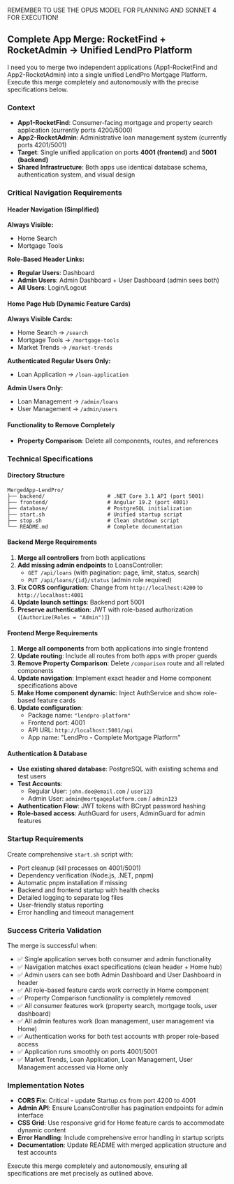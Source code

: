 REMEMBER TO USE THE OPUS MODEL FOR PLANNING AND SONNET 4 FOR EXECUTION!

## Complete App Merge: RocketFind + RocketAdmin → Unified LendPro Platform

I need you to merge two independent applications (App1-RocketFind and App2-RocketAdmin) into a single unified LendPro Mortgage Platform. Execute this merge completely and autonomously with the precise specifications below.

### Context
- **App1-RocketFind**: Consumer-facing mortgage and property search application (currently ports 4200/5000)
- **App2-RocketAdmin**: Administrative loan management system (currently ports 4201/5001)
- **Target**: Single unified application on ports **4001 (frontend)** and **5001 (backend)**
- **Shared Infrastructure**: Both apps use identical database schema, authentication system, and visual design

### Critical Navigation Requirements

#### Header Navigation (Simplified)
**Always Visible:**
- Home Search
- Mortgage Tools

**Role-Based Header Links:**
- **Regular Users**: Dashboard
- **Admin Users**: Admin Dashboard + User Dashboard (admin sees both)
- **All Users**: Login/Logout

#### Home Page Hub (Dynamic Feature Cards)
**Always Visible Cards:**
- Home Search → `/search`
- Mortgage Tools → `/mortgage-tools` 
- Market Trends → `/market-trends`

**Authenticated Regular Users Only:**
- Loan Application → `/loan-application`

**Admin Users Only:**
- Loan Management → `/admin/loans`
- User Management → `/admin/users`

#### Functionality to Remove Completely
- **Property Comparison**: Delete all components, routes, and references

### Technical Specifications

#### Directory Structure
```
MergedApp-LendPro/
├── backend/                    # .NET Core 3.1 API (port 5001)
├── frontend/                   # Angular 19.2 (port 4001)  
├── database/                   # PostgreSQL initialization
├── start.sh                    # Unified startup script
├── stop.sh                     # Clean shutdown script
└── README.md                   # Complete documentation
```

#### Backend Merge Requirements
1. **Merge all controllers** from both applications
2. **Add missing admin endpoints** to LoansController:
   - `GET /api/loans` (with pagination: page, limit, status, search)
   - `PUT /api/loans/{id}/status` (admin role required)
3. **Fix CORS configuration**: Change from `http://localhost:4200` to `http://localhost:4001`
4. **Update launch settings**: Backend port 5001
5. **Preserve authentication**: JWT with role-based authorization (`[Authorize(Roles = "Admin")]`)

#### Frontend Merge Requirements
1. **Merge all components** from both applications into single frontend
2. **Update routing**: Include all routes from both apps with proper guards
3. **Remove Property Comparison**: Delete `/comparison` route and all related components
4. **Update navigation**: Implement exact header and Home component specifications above
5. **Make Home component dynamic**: Inject AuthService and show role-based feature cards
6. **Update configuration**:
   - Package name: `"lendpro-platform"`
   - Frontend port: 4001
   - API URL: `http://localhost:5001/api`
   - App name: "LendPro - Complete Mortgage Platform"

#### Authentication & Database
- **Use existing shared database**: PostgreSQL with existing schema and test users
- **Test Accounts**:
  - Regular User: `john.doe@email.com` / `user123`
  - Admin User: `admin@mortgageplatform.com` / `admin123`
- **Authentication Flow**: JWT tokens with BCrypt password hashing
- **Role-based access**: AuthGuard for users, AdminGuard for admin features

### Startup Requirements
Create comprehensive `start.sh` script with:
- Port cleanup (kill processes on 4001/5001)
- Dependency verification (Node.js, .NET, pnpm)
- Automatic pnpm installation if missing
- Backend and frontend startup with health checks
- Detailed logging to separate log files
- User-friendly status reporting
- Error handling and timeout management

### Success Criteria Validation
The merge is successful when:
- ✅ Single application serves both consumer and admin functionality
- ✅ Navigation matches exact specifications (clean header + Home hub)
- ✅ Admin users can see both Admin Dashboard and User Dashboard in header
- ✅ All role-based feature cards work correctly in Home component
- ✅ Property Comparison functionality is completely removed
- ✅ All consumer features work (property search, mortgage tools, user dashboard)
- ✅ All admin features work (loan management, user management via Home)
- ✅ Authentication works for both test accounts with proper role-based access
- ✅ Application runs smoothly on ports 4001/5001
- ✅ Market Trends, Loan Application, Loan Management, User Management accessed via Home only

### Implementation Notes
- **CORS Fix**: Critical - update Startup.cs from port 4200 to 4001
- **Admin API**: Ensure LoansController has pagination endpoints for admin interface
- **CSS Grid**: Use responsive grid for Home feature cards to accommodate dynamic content
- **Error Handling**: Include comprehensive error handling in startup scripts
- **Documentation**: Update README with merged application structure and test accounts

Execute this merge completely and autonomously, ensuring all specifications are met precisely as outlined above.